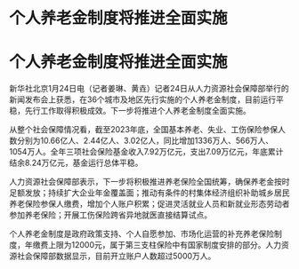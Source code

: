 # 个人养老金制度将推进全面实施

# 个人养老金制度将推进全面实施

新华社北京1月24日电（记者姜琳、黄垚）记者24日从人力资源社会保障部举行的新闻发布会上获悉，在36个城市及地区先行实施的个人养老金制度，目前运行平稳，先行工作取得积极成效。下一步将推进个人养老金制度全面实施。

从整个社会保障情况看，截至2023年底，全国基本养老、失业、工伤保险参保人数分别为10.66亿人、2.44亿人、3.02亿人，同比增加1336万人、566万人、1054万人。全年三项社会保险基金收入7.92万亿元，支出7.09万亿元，年底累计结余8.24万亿元，基金运行总体平稳。

人力资源社会保障部表示，下一步将积极推进养老保险全国统筹，确保养老金按时足额发放；持续扩大企业年金覆盖面；推动有条件的村集体经济组织补助城乡居民养老保险参保人缴费，增加个人账户积累；促进灵活就业人员和新就业形态劳动者参加养老保险；开展工伤保险跨省异地就医直接结算试点。

个人养老金制度是政府政策支持、个人自愿参加、市场化运营的补充养老保险制度，年缴费上限为12000元，属于第三支柱保险中有国家制度安排的部分。人力资源社会保障部数据显示，目前开立账户人数超过5000万人。


